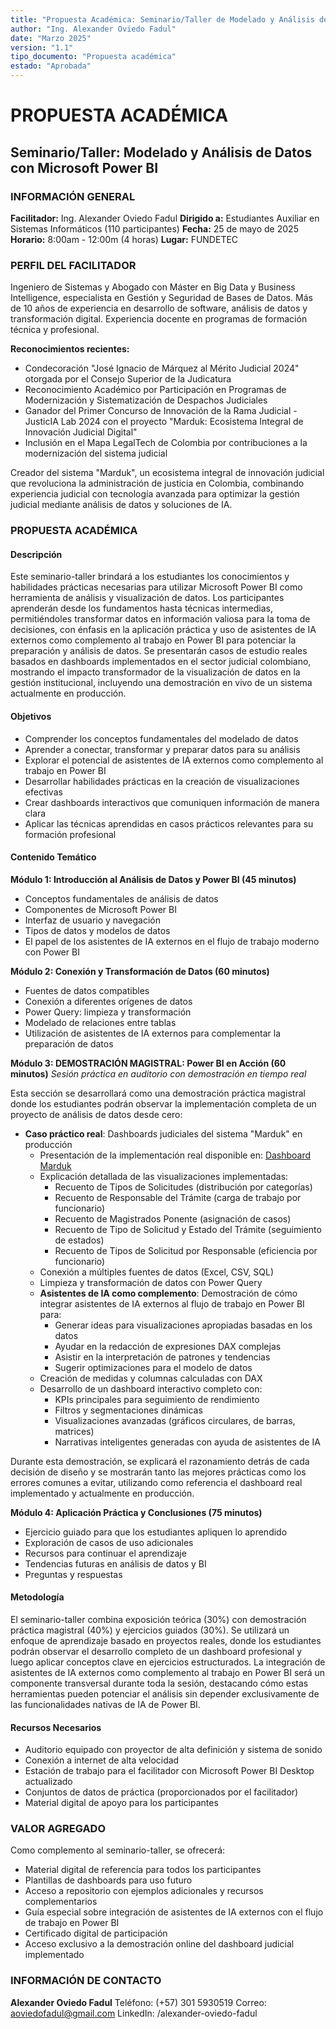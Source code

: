```yaml
---
title: "Propuesta Académica: Seminario/Taller de Modelado y Análisis de Datos con Microsoft Power BI"
author: "Ing. Alexander Oviedo Fadul"
date: "Marzo 2025"
version: "1.1"
tipo_documento: "Propuesta académica"
estado: "Aprobada"
---
```


# PROPUESTA ACADÉMICA
## Seminario/Taller: Modelado y Análisis de Datos con Microsoft Power BI

### INFORMACIÓN GENERAL

**Facilitador:** Ing. Alexander Oviedo Fadul
**Dirigido a:** Estudiantes Auxiliar en Sistemas Informáticos (110 participantes)
**Fecha:** 25 de mayo de 2025
**Horario:** 8:00am - 12:00m (4 horas)
**Lugar:** FUNDETEC

### PERFIL DEL FACILITADOR

Ingeniero de Sistemas y Abogado con Máster en Big Data y Business Intelligence, especialista en Gestión y Seguridad de Bases de Datos. Más de 10 años de experiencia en desarrollo de software, análisis de datos y transformación digital. Experiencia docente en programas de formación técnica y profesional.

**Reconocimientos recientes:**
- Condecoración "José Ignacio de Márquez al Mérito Judicial 2024" otorgada por el Consejo Superior de la Judicatura
- Reconocimiento Académico por Participación en Programas de Modernización y Sistematización de Despachos Judiciales
- Ganador del Primer Concurso de Innovación de la Rama Judicial - JusticIA Lab 2024 con el proyecto "Marduk: Ecosistema Integral de Innovación Judicial Digital"
- Inclusión en el Mapa LegalTech de Colombia por contribuciones a la modernización del sistema judicial

Creador del sistema "Marduk", un ecosistema integral de innovación judicial que revoluciona la administración de justicia en Colombia, combinando experiencia judicial con tecnología avanzada para optimizar la gestión judicial mediante análisis de datos y soluciones de IA.

### PROPUESTA ACADÉMICA

#### Descripción
Este seminario-taller brindará a los estudiantes los conocimientos y habilidades prácticas necesarias para utilizar Microsoft Power BI como herramienta de análisis y visualización de datos. Los participantes aprenderán desde los fundamentos hasta técnicas intermedias, permitiéndoles transformar datos en información valiosa para la toma de decisiones, con énfasis en la aplicación práctica y uso de asistentes de IA externos como complemento al trabajo en Power BI para potenciar la preparación y análisis de datos. Se presentarán casos de estudio reales basados en dashboards implementados en el sector judicial colombiano, mostrando el impacto transformador de la visualización de datos en la gestión institucional, incluyendo una demostración en vivo de un sistema actualmente en producción.

#### Objetivos
- Comprender los conceptos fundamentales del modelado de datos
- Aprender a conectar, transformar y preparar datos para su análisis
- Explorar el potencial de asistentes de IA externos como complemento al trabajo en Power BI
- Desarrollar habilidades prácticas en la creación de visualizaciones efectivas
- Crear dashboards interactivos que comuniquen información de manera clara
- Aplicar las técnicas aprendidas en casos prácticos relevantes para su formación profesional

#### Contenido Temático

**Módulo 1: Introducción al Análisis de Datos y Power BI (45 minutos)**
- Conceptos fundamentales de análisis de datos
- Componentes de Microsoft Power BI
- Interfaz de usuario y navegación
- Tipos de datos y modelos de datos
- El papel de los asistentes de IA externos en el flujo de trabajo moderno con Power BI

**Módulo 2: Conexión y Transformación de Datos (60 minutos)**
- Fuentes de datos compatibles
- Conexión a diferentes orígenes de datos
- Power Query: limpieza y transformación
- Modelado de relaciones entre tablas
- Utilización de asistentes de IA externos para complementar la preparación de datos

**Módulo 3: DEMOSTRACIÓN MAGISTRAL: Power BI en Acción (60 minutos)**
*Sesión práctica en auditorio con demostración en tiempo real*

Esta sección se desarrollará como una demostración práctica magistral donde los estudiantes podrán observar la implementación completa de un proyecto de análisis de datos desde cero:

- **Caso práctico real**: Dashboards judiciales del sistema "Marduk" en producción
  - Presentación de la implementación real disponible en: [Dashboard Marduk](https://app.powerbi.com/view?r=eyJrIjoiMzI3YzU2MTctNWE2Ny00ZjUxLTliZDYtNDVkMzU4MmM4NDM4IiwidCI6IjYyMmNiYTk4LTgwZjgtNDFmMy04ZGY1LThlYjk5OTAxNTk4YiIsImMiOjR9)
  - Explicación detallada de las visualizaciones implementadas:
    - Recuento de Tipos de Solicitudes (distribución por categorías)
    - Recuento de Responsable del Trámite (carga de trabajo por funcionario)
    - Recuento de Magistrados Ponente (asignación de casos)
    - Recuento de Tipo de Solicitud y Estado del Trámite (seguimiento de estados)
    - Recuento de Tipos de Solicitud por Responsable (eficiencia por funcionario)
  - Conexión a múltiples fuentes de datos (Excel, CSV, SQL)
  - Limpieza y transformación de datos con Power Query
  - **Asistentes de IA como complemento**: Demostración de cómo integrar asistentes de IA externos al flujo de trabajo en Power BI para:
    - Generar ideas para visualizaciones apropiadas basadas en los datos
    - Ayudar en la redacción de expresiones DAX complejas
    - Asistir en la interpretación de patrones y tendencias
    - Sugerir optimizaciones para el modelo de datos
  - Creación de medidas y columnas calculadas con DAX
  - Desarrollo de un dashboard interactivo completo con:
    - KPIs principales para seguimiento de rendimiento
    - Filtros y segmentaciones dinámicas
    - Visualizaciones avanzadas (gráficos circulares, de barras, matrices)
    - Narrativas inteligentes generadas con ayuda de asistentes de IA

Durante esta demostración, se explicará el razonamiento detrás de cada decisión de diseño y se mostrarán tanto las mejores prácticas como los errores comunes a evitar, utilizando como referencia el dashboard real implementado y actualmente en producción.

**Módulo 4: Aplicación Práctica y Conclusiones (75 minutos)**
- Ejercicio guiado para que los estudiantes apliquen lo aprendido
- Exploración de casos de uso adicionales
- Recursos para continuar el aprendizaje
- Tendencias futuras en análisis de datos y BI
- Preguntas y respuestas

#### Metodología
El seminario-taller combina exposición teórica (30%) con demostración práctica magistral (40%) y ejercicios guiados (30%). Se utilizará un enfoque de aprendizaje basado en proyectos reales, donde los estudiantes podrán observar el desarrollo completo de un dashboard profesional y luego aplicar conceptos clave en ejercicios estructurados. La integración de asistentes de IA externos como complemento al trabajo en Power BI será un componente transversal durante toda la sesión, destacando cómo estas herramientas pueden potenciar el análisis sin depender exclusivamente de las funcionalidades nativas de IA de Power BI.

#### Recursos Necesarios
- Auditorio equipado con proyector de alta definición y sistema de sonido
- Conexión a internet de alta velocidad
- Estación de trabajo para el facilitador con Microsoft Power BI Desktop actualizado
- Conjuntos de datos de práctica (proporcionados por el facilitador)
- Material digital de apoyo para los participantes

### VALOR AGREGADO

Como complemento al seminario-taller, se ofrecerá:
- Material digital de referencia para todos los participantes
- Plantillas de dashboards para uso futuro
- Acceso a repositorio con ejemplos adicionales y recursos complementarios
- Guía especial sobre integración de asistentes de IA externos con el flujo de trabajo en Power BI
- Certificado digital de participación
- Acceso exclusivo a la demostración online del dashboard judicial implementado

### INFORMACIÓN DE CONTACTO

**Alexander Oviedo Fadul**
Teléfono: (+57) 301 5930519
Correo: aoviedofadul@gmail.com
LinkedIn: /alexander-oviedo-fadul